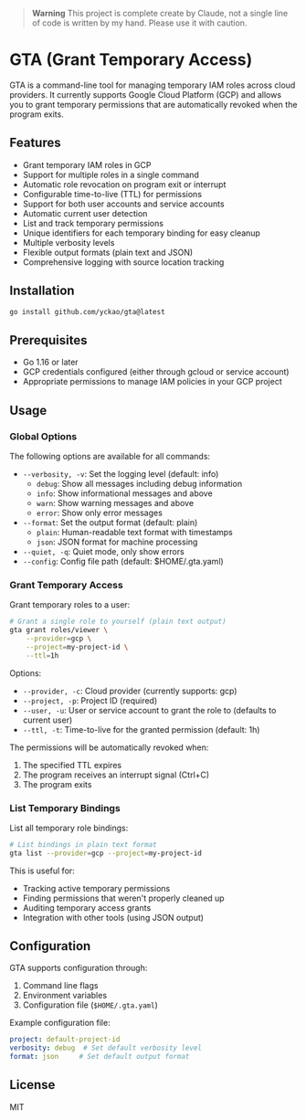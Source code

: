 > **Warning**
> This project is complete create by Claude, not a single line of code is written by my hand. Please use it with caution.

# GTA (Grant Temporary Access)

GTA is a command-line tool for managing temporary IAM roles across cloud providers. It currently supports Google Cloud Platform (GCP) and allows you to grant temporary permissions that are automatically revoked when the program exits.

## Features

- Grant temporary IAM roles in GCP
- Support for multiple roles in a single command
- Automatic role revocation on program exit or interrupt
- Configurable time-to-live (TTL) for permissions
- Support for both user accounts and service accounts
- Automatic current user detection
- List and track temporary permissions
- Unique identifiers for each temporary binding for easy cleanup
- Multiple verbosity levels
- Flexible output formats (plain text and JSON)
- Comprehensive logging with source location tracking

## Installation

```bash
go install github.com/yckao/gta@latest
```

## Prerequisites

- Go 1.16 or later
- GCP credentials configured (either through gcloud or service account)
- Appropriate permissions to manage IAM policies in your GCP project

## Usage

### Global Options

The following options are available for all commands:

- `--verbosity, -v`: Set the logging level (default: info)
  - `debug`: Show all messages including debug information
  - `info`: Show informational messages and above
  - `warn`: Show warning messages and above
  - `error`: Show only error messages
- `--format`: Set the output format (default: plain)
  - `plain`: Human-readable text format with timestamps
  - `json`: JSON format for machine processing
- `--quiet, -q`: Quiet mode, only show errors
- `--config`: Config file path (default: $HOME/.gta.yaml)

### Grant Temporary Access

Grant temporary roles to a user:

```bash
# Grant a single role to yourself (plain text output)
gta grant roles/viewer \
    --provider=gcp \
    --project=my-project-id \
    --ttl=1h
```

Options:
- `--provider, -c`: Cloud provider (currently supports: gcp)
- `--project, -p`: Project ID (required)
- `--user, -u`: User or service account to grant the role to (defaults to current user)
- `--ttl, -t`: Time-to-live for the granted permission (default: 1h)

The permissions will be automatically revoked when:
1. The specified TTL expires
2. The program receives an interrupt signal (Ctrl+C)
3. The program exits

### List Temporary Bindings

List all temporary role bindings:

```bash
# List bindings in plain text format
gta list --provider=gcp --project=my-project-id
```

This is useful for:
- Tracking active temporary permissions
- Finding permissions that weren't properly cleaned up
- Auditing temporary access grants
- Integration with other tools (using JSON output)

## Configuration

GTA supports configuration through:
1. Command line flags
2. Environment variables
3. Configuration file (`$HOME/.gta.yaml`)

Example configuration file:
```yaml
project: default-project-id
verbosity: debug  # Set default verbosity level
format: json     # Set default output format
```

## License

MIT 
